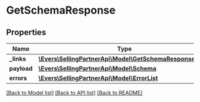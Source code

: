 # GetSchemaResponse

## Properties
Name | Type | Description | Notes
------------ | ------------- | ------------- | -------------
**_links** | [**\Evers\SellingPartnerApi\Model\GetSchemaResponseLinks**](GetSchemaResponseLinks.md) |  | [optional] 
**payload** | [**\Evers\SellingPartnerApi\Model\Schema**](Schema.md) |  | [optional] 
**errors** | [**\Evers\SellingPartnerApi\Model\ErrorList**](ErrorList.md) |  | [optional] 

[[Back to Model list]](../README.md#documentation-for-models) [[Back to API list]](../README.md#documentation-for-api-endpoints) [[Back to README]](../README.md)



